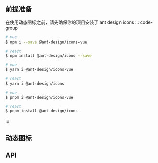 <script setup>
const columns = [
  {
    title: '参数',
    dataIndex: 'parameter',
    key: 'parameter',
    width: '15%',
  },
  {
    title: '说明',
    dataIndex: 'description',
    key: 'description',
    width: '45%',
  },
  {
    title: '类型',
    dataIndex: 'type',
    key: 'type',
     width: '15%',
  },
  {
    title: '默认',
    dataIndex: 'default',
    key: 'default',
     width: '15%',
  },
  {
    title: '是否必须',
    dataIndex: 'require',
    key: 'require',
    width: '15%',
  },
];

const data = [
  {
    key: 'parameter',
    parameter: 'icon',
    description: 'Ant Design 的图标名称',
    type: 'string',
    default: 'undefined',
    require: '是',
  },
  {
    key: 'color',
    parameter: 'color',
    description: '图标颜色',
    type: 'string',
    default: 'undefined',
    require: '否',
  },
  {
    key: 'fontSize',
    parameter: 'fontSize',
    description: '图标字体大小',
    type: 'string',
    default: 'undefined',
    require: '否',
  },
];
</script>

## 前提准备
在使用动态图标之前，请先确保你的项目安装了 ant design icons
::: code-group

```sh [npm]
# vue
$ npm i --save @ant-design/icons-vue

# react
$ npm install @ant-design/icons --save
```

```sh [yarn]
# vue
$ yarn i @ant-design/icons-vue

# react
$ yarn i @ant-design/icons
```

```sh [pnpm]
# vue
$ pnpm i @ant-design/icons-vue

# react
$ pnpm install @ant-design/icons
```
:::

## 动态图标

<demo vue="dynamic-icon/ant/DynamicIcon.vue" react="dynamic-icon/ant/DynamicIcon.tsx"
 title="动态图标子组件"
/>

<demo vue="dynamic-icon/ant/index.vue" react="dynamic-icon/ant/index.tsx"
 title="动态图标示例"
  description="你可以使用 icon、color 和 fontSize 来指定动态图标的图标名、颜色和字体大小"
/>

## API
<a-table :columns="columns" :data-source="data" :pagination='false'></a-table>